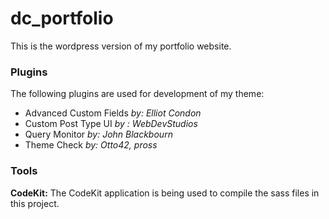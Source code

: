 # dc_portfolio
This is the wordpress version of my portfolio website.

### Plugins

The following plugins are used for development of my theme:
- Advanced Custom Fields *by: Elliot Condon*
- Custom Post Type UI *by : WebDevStudios*
- Query Monitor *by: John Blackbourn*
- Theme Check *by: Otto42, pross*

### Tools

**CodeKit:**
The CodeKit application is being used to compile the sass files in this project.
